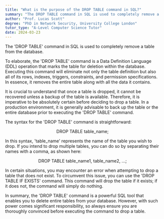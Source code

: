 ```yaml
---
title: "What is the purpose of the DROP TABLE command in SQL?"
summary: "The DROP TABLE command in SQL is used to completely remove a table from the database."
author: "Prof. Lucas Scott"
degree: "PhD in Network Security, University College London"
tutor_type: "A-Level Computer Science Tutor"
date: 2024-03-23
---
```


The 'DROP TABLE' command in SQL is used to completely remove a table from the database.

To elaborate, the 'DROP TABLE' command is a Data Definition Language (DDL) operation that marks the table for deletion within the database. Executing this command will eliminate not only the table definition but also all of its rows, indexes, triggers, constraints, and permission specifications. In essence, it removes the entire table along with all the data it contains.

It is crucial to understand that once a table is dropped, it cannot be recovered unless a backup of the table is available. Therefore, it is imperative to be absolutely certain before deciding to drop a table. In a production environment, it is generally advisable to back up the table or the entire database prior to executing the 'DROP TABLE' command.

The syntax for the 'DROP TABLE' command is straightforward:

$$
\text{DROP TABLE table\_name;}
$$

In this syntax, 'table_name' represents the name of the table you wish to drop. If you intend to drop multiple tables, you can do so by separating their names with a comma, as shown here:

$$
\text{DROP TABLE table\_name1, table\_name2, \ldots;}
$$

In certain situations, you may encounter an error when attempting to drop a table that does not exist. To circumvent this issue, you can use the 'DROP TABLE IF EXISTS' command. This command will drop the table if it exists; if it does not, the command will simply do nothing.

In summary, the 'DROP TABLE' command is a powerful SQL tool that enables you to delete entire tables from your database. However, with such power comes significant responsibility, so always ensure you are thoroughly convinced before executing the command to drop a table.
    